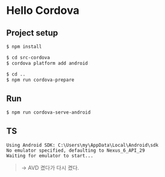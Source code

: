 # Hello Cordova

## Project setup
```bash
$ npm install

$ cd src-cordova
$ cordova platform add android

$ cd ..
$ npm run cordova-prepare
```

## Run
```bash
$ npm run cordova-serve-android
```

## TS


```
Using Android SDK: C:\Users\my\AppData\Local\Android\sdk
No emulator specified, defaulting to Nexus_6_API_29
Waiting for emulator to start...
```
> -> AVD 켰다가 다시 켰다.
